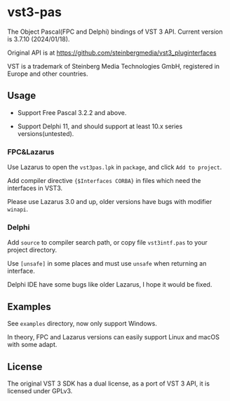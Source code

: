 # vst3-pas

The Object Pascal(FPC and Delphi) bindings of VST 3 API. Current version is 3.7.10 (2024/01/18).

Original API is at <https://github.com/steinbergmedia/vst3_pluginterfaces>

VST is a trademark of Steinberg Media Technologies GmbH, registered in Europe and other countries.

## Usage

- Support Free Pascal 3.2.2 and above.

- Support Delphi 11, and should support at least 10.x series versions(untested).

### FPC&Lazarus

Use Lazarus to open the `vst3pas.lpk` in `package`, and click `Add to project`.

Add compiler directive `{$Interfaces CORBA}` in files which need the interfaces in VST3.

Please use Lazarus 3.0 and up, older versions have bugs with modifier `winapi`.

### Delphi

Add `source` to compiler search path, or copy file `vst3intf.pas` to your project directory.

Use `[unsafe]` in some places and must use `unsafe` when returning an interface.

Delphi IDE have some bugs like older Lazarus, I hope it would be fixed.

## Examples

See `examples` directory, now only support Windows.

In theory, FPC and Lazarus versions can easily support Linux and macOS with some adapt.

## License

The original VST 3 SDK has a dual license, as a port of VST 3 API, it is licensed under GPLv3.
